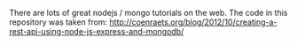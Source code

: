 There are lots of great nodejs / mongo tutorials on the web.
The code in this repository was taken from:
http://coenraets.org/blog/2012/10/creating-a-rest-api-using-node-js-express-and-mongodb/

